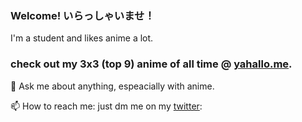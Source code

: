 ### Welcome! いらっしゃいませ！

I'm a student and likes anime a lot.

### check out my 3x3 (top 9) anime of all time @ [yahallo.me](https://yahallo.me). 

💬 Ask me about anything, espeacially with anime.

📫 How to reach me: just dm me on my [twitter](https://twitter.com/yahalloe): 
